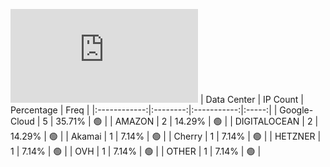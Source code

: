 ![Diagramm](https://github.com/obajay/StateSync-snapshots/blob/main/Projects/Xpla/1/README.md)
| Data Center | IP Count | Percentage | Freq |
|:------------:|:--------:|:-----------:|:-----:|
| Google-Cloud | 5 | 35.71% | 🟢 |
| AMAZON | 2 | 14.29% | 🟢 |
| DIGITALOCEAN | 2 | 14.29% | 🟢 |
| Akamai | 1 | 7.14% | 🟢 |
| Cherry | 1 | 7.14% | 🟢 |
| HETZNER | 1 | 7.14% | 🟢 |
| OVH | 1 | 7.14% | 🟢 |
| OTHER | 1 | 7.14% | 🟢 |